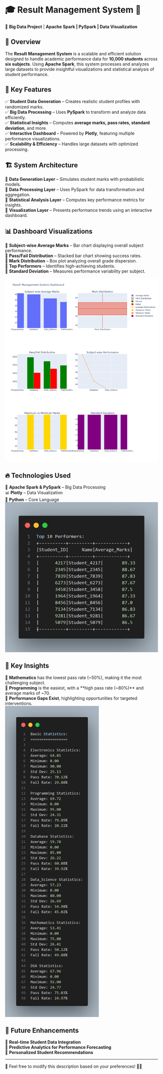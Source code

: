 # 🎓 Result Management System 🚀  

📌 **Big Data Project** | **Apache Spark | PySpark | Data Visualization**

## 📖 Overview  
The **Result Management System** is a scalable and efficient solution designed to handle academic performance data for **10,000 students** across **six subjects**. Using **Apache Spark**, this system processes and analyzes large datasets to provide insightful visualizations and statistical analysis of student performance.  

## 🎯 Key Features  
✅ **Student Data Generation** – Creates realistic student profiles with randomized marks.  
✅ **Big Data Processing** – Uses **PySpark** to transform and analyze data efficiently.  
✅ **Statistical Insights** – Computes **average marks, pass rates, standard deviation**, and more.  
✅ **Interactive Dashboard** – Powered by **Plotly**, featuring multiple performance visualizations.  
✅ **Scalability & Efficiency** – Handles large datasets with optimized processing.  

## 🏗 System Architecture  
📌 **Data Generation Layer** – Simulates student marks with probabilistic models.  
📌 **Data Processing Layer** – Uses PySpark for data transformation and aggregation.  
📌 **Statistical Analysis Layer** – Computes key performance metrics for insights.  
📌 **Visualization Layer** – Presents performance trends using an interactive dashboard.  

## 📊 Dashboard Visualizations  
📌 **Subject-wise Average Marks** – Bar chart displaying overall subject performance.  
📌 **Pass/Fail Distribution** – Stacked bar chart showing success rates.  
📌 **Mark Distribution** – Box plot analyzing overall grade dispersion.  
📌 **Top Performers** – Identifies high-achieving students.  
📌 **Standard Deviation** – Measures performance variability per subject.  

![Dashboard Visualization](https://github.com/himanshukasyap7o7/Result-Management-System/blob/main/newplot.png?raw=true)

## 🔥 Technologies Used  
🚀 **Apache Spark & PySpark** – Big Data Processing  
📊 **Plotly** – Data Visualization  
🐍 **Python** – Core Language  
![Dashboard Visualization](https://github.com/himanshukasyap7o7/Result-Management-System/blob/main/newplot2.jpg?raw=true)
## 📌 Key Insights  
📌 **Mathematics** has the lowest pass rate (~50%), making it the most challenging subject.  
📌 **Programming** is the easiest, with a **high pass rate (~80%)** and average marks of ~70.  
📌 **Performance Gaps Exist**, highlighting opportunities for targeted interventions.  
![Dashboard Visualization](https://github.com/himanshukasyap7o7/Result-Management-System/blob/main/newplot3.jpg?raw=true)
## 🔮 Future Enhancements  
🔹 **Real-time Student Data Integration**  
🔹 **Predictive Analytics for Performance Forecasting**  
🔹 **Personalized Student Recommendations**  

---

📢 Feel free to modify this description based on your preferences! 🚀✨
